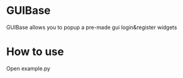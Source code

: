 # GUIBase
 GUIBase allows you to popup a pre-made gui login&register widgets
# How to use
 Open example.py